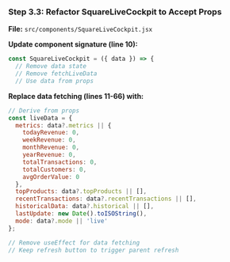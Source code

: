 ### Step 3.3: Refactor SquareLiveCockpit to Accept Props

**File:** `src/components/SquareLiveCockpit.jsx`

**Update component signature (line 10):**

```javascript
const SquareLiveCockpit = ({ data }) => {
  // Remove data state
  // Remove fetchLiveData
  // Use data from props
```

**Replace data fetching (lines 11-66) with:**

```javascript
// Derive from props
const liveData = {
  metrics: data?.metrics || {
    todayRevenue: 0,
    weekRevenue: 0,
    monthRevenue: 0,
    yearRevenue: 0,
    totalTransactions: 0,
    totalCustomers: 0,
    avgOrderValue: 0
  },
  topProducts: data?.topProducts || [],
  recentTransactions: data?.recentTransactions || [],
  historicalData: data?.historical || [],
  lastUpdate: new Date().toISOString(),
  mode: data?.mode || 'live'
};

// Remove useEffect for data fetching
// Keep refresh button to trigger parent refresh
```

